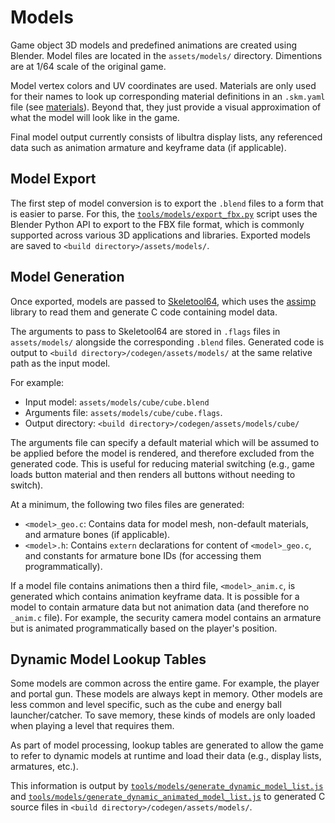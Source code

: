 # Models

Game object 3D models and predefined animations are created using Blender. Model
files are located in the `assets/models/` directory. Dimentions are at 1/64
scale of the original game.

Model vertex colors and UV coordinates are used. Materials are only used for
their names to look up corresponding material definitions in an `.skm.yaml` file
(see [materials](./materials.md)). Beyond that, they just provide a visual
approximation of what the model will look like in the game.

Final model output currently consists of libultra display lists, any referenced
data such as animation armature and keyframe data (if applicable).

## Model Export

The first step of model conversion is to export the `.blend` files to a form
that is easier to parse. For this, the
[`tools/models/export_fbx.py`](../../tools/models/export_fbx.py) script uses
the Blender Python API to export to the FBX file format, which is commonly
supported across various 3D applications and libraries. Exported models are
saved to `<build directory>/assets/models/`.

## Model Generation

Once exported, models are passed to [Skeletool64](../../skeletool64), which
uses the [assimp](http://www.assimp.org/) library to read them and generate C
code containing model data.

The arguments to pass to Skeletool64 are stored in `.flags` files in
`assets/models/` alongside the corresponding `.blend` files. Generated code is
output to `<build directory>/codegen/assets/models/` at the same relative path
as the input model.

For example:
* Input model: `assets/models/cube/cube.blend`
* Arguments file: `assets/models/cube/cube.flags`.
* Output directory: `<build directory>/codegen/assets/models/cube/`

The arguments file can specify a default material which will be assumed to be
applied before the model is rendered, and therefore excluded from the generated
code. This is useful for reducing material switching (e.g., game loads button
material and then renders all buttons without needing to switch).

At a minimum, the following two files files are generated:
* `<model>_geo.c`: Contains data for model mesh, non-default materials, and
                   armature bones (if applicable).
* `<model>.h`:     Contains `extern` declarations for content of `<model>_geo.c`,
                   and constants for armature bone IDs (for accessing them
                   programmatically).

If a model file contains animations then a third file, `<model>_anim.c`, is
generated which contains animation keyframe data. It is possible for a model
to contain armature data but not animation data (and therefore no `_anim.c`
file). For example, the security camera model contains an armature but is
animated programmatically based on the player's position.

## Dynamic Model Lookup Tables

Some models are common across the entire game. For example, the player and
portal gun. These models are always kept in memory. Other models are less common
and level specific, such as the cube and energy ball launcher/catcher. To save
memory, these kinds of models are only loaded
when playing a level that requires them.

As part of model processing, lookup tables are generated to allow the game to
refer to dynamic models at runtime and load their data (e.g., display lists,
armatures, etc.).

This information is output by
[`tools/models/generate_dynamic_model_list.js`](../../tools/models/generate_dynamic_model_list.js)
and
[`tools/models/generate_dynamic_animated_model_list.js`](../../tools/models/generate_dynamic_animated_model_list.js)
to generated C source files in `<build directory>/codegen/assets/models/`.
